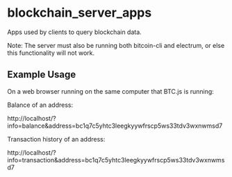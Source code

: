 # blockchain_server_apps
Apps used by clients to query blockchain data.

Note: The server must also be running both bitcoin-cli and electrum, or else this functionality will not work.

## Example Usage
On a web browser running on the same computer that BTC.js is running:

Balance of an address:

http://localhost/?info=balance&address=bc1q7c5yhtc3leegkyywfrscp5ws33tdv3wxnwmsd7

Transaction history of an address:

http://localhost/?info=transaction&address=bc1q7c5yhtc3leegkyywfrscp5ws33tdv3wxnwmsd7